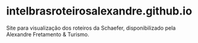 # intelbrasroteirosalexandre.github.io
Site para visualização dos roteiros da Schaefer, disponibilizado pela Alexandre Fretamento &amp; Turismo.
